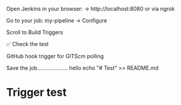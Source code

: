Open Jenkins in your browser:
→ http://localhost:8080 or via ngrok

Go to your job: my-pipeline → Configure

Scroll to Build Triggers

✅ Check the test

GitHub hook trigger for GITScm polling


Save the job....................
hello
echo "# Test" >> README.md
# Trigger test
